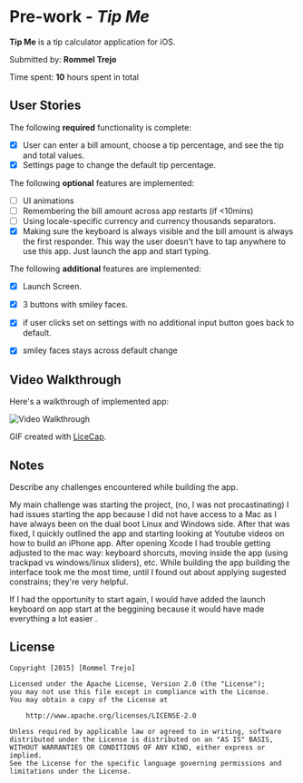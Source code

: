 # Pre-work - *Tip Me*

**Tip Me** is a tip calculator application for iOS.

Submitted by: **Rommel Trejo**

Time spent: **10** hours spent in total

## User Stories

The following **required** functionality is complete:

* [x] User can enter a bill amount, choose a tip percentage, and see the tip and total values.
* [x] Settings page to change the default tip percentage.

The following **optional** features are implemented:
* [ ] UI animations
* [ ] Remembering the bill amount across app restarts (if <10mins)
* [ ] Using locale-specific currency and currency thousands separators.
* [x] Making sure the keyboard is always visible and the bill amount is always the first responder. This way the user doesn't have to tap anywhere to use this app. Just launch the app and start typing.

The following **additional** features are implemented:

- [x] Launch Screen.
- [x] 3 buttons with smiley faces.
- [x] if user clicks set on settings with no additional input button goes back to default.
- [x] smiley faces stays across default change
 

## Video Walkthrough 

Here's a walkthrough of implemented app:

<img src='http://i.imgur.com/bJOwNKW.gif' title='Video Walkthrough' width='' alt='Video Walkthrough' />

GIF created with [LiceCap](http://www.cockos.com/licecap/).

## Notes

Describe any challenges encountered while building the app.



My main challenge was starting the project, (no, I was not procastinating) I had issues starting the app because I did not have access to a Mac as I have always been on the dual boot Linux and Windows side. After that was fixed, I quickly outlined the app and starting looking at Youtube videos on how to build an iPhone app. After opening Xcode I had trouble getting adjusted to the mac way: keyboard shorcuts, moving inside the app (using trackpad vs windows/linux sliders), etc. While building the app building the interface took me the most time, until I found out about applying sugested constrains; they're very helpful.


If I had the opportunity to start again, I would have added the launch keyboard on app start at the beggining because it would have made everything a lot easier . 

## License

    Copyright [2015] [Rommel Trejo]

    Licensed under the Apache License, Version 2.0 (the "License");
    you may not use this file except in compliance with the License.
    You may obtain a copy of the License at

        http://www.apache.org/licenses/LICENSE-2.0

    Unless required by applicable law or agreed to in writing, software
    distributed under the License is distributed on an "AS IS" BASIS,
    WITHOUT WARRANTIES OR CONDITIONS OF ANY KIND, either express or implied.
    See the License for the specific language governing permissions and
    limitations under the License.
